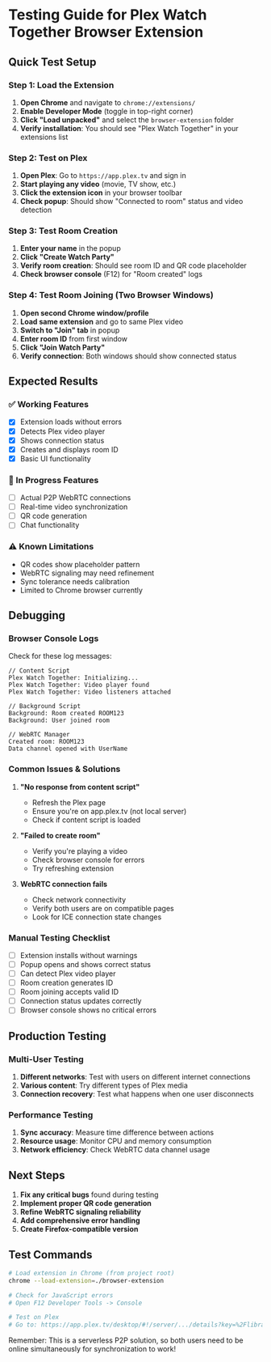 # Testing Guide for Plex Watch Together Browser Extension

## Quick Test Setup

### Step 1: Load the Extension

1. **Open Chrome** and navigate to `chrome://extensions/`
2. **Enable Developer Mode** (toggle in top-right corner)
3. **Click "Load unpacked"** and select the `browser-extension` folder
4. **Verify installation**: You should see "Plex Watch Together" in your extensions list

### Step 2: Test on Plex

1. **Open Plex**: Go to `https://app.plex.tv` and sign in
2. **Start playing any video** (movie, TV show, etc.)
3. **Click the extension icon** in your browser toolbar
4. **Check popup**: Should show "Connected to room" status and video detection

### Step 3: Test Room Creation

1. **Enter your name** in the popup
2. **Click "Create Watch Party"**
3. **Verify room creation**: Should see room ID and QR code placeholder
4. **Check browser console** (F12) for "Room created" logs

### Step 4: Test Room Joining (Two Browser Windows)

1. **Open second Chrome window/profile**
2. **Load same extension** and go to same Plex video
3. **Switch to "Join" tab** in popup
4. **Enter room ID** from first window
5. **Click "Join Watch Party"**
6. **Verify connection**: Both windows should show connected status

## Expected Results

### ✅ Working Features
- [x] Extension loads without errors
- [x] Detects Plex video player
- [x] Shows connection status
- [x] Creates and displays room ID
- [x] Basic UI functionality

### 🔄 In Progress Features
- [ ] Actual P2P WebRTC connections
- [ ] Real-time video synchronization
- [ ] QR code generation
- [ ] Chat functionality

### ⚠️ Known Limitations
- QR codes show placeholder pattern
- WebRTC signaling may need refinement
- Sync tolerance needs calibration
- Limited to Chrome browser currently

## Debugging

### Browser Console Logs

Check for these log messages:

```
// Content Script
Plex Watch Together: Initializing...
Plex Watch Together: Video player found
Plex Watch Together: Video listeners attached

// Background Script
Background: Room created ROOM123
Background: User joined room

// WebRTC Manager
Created room: ROOM123
Data channel opened with UserName
```

### Common Issues & Solutions

1. **"No response from content script"**
   - Refresh the Plex page
   - Ensure you're on app.plex.tv (not local server)
   - Check if content script is loaded

2. **"Failed to create room"**
   - Verify you're playing a video
   - Check browser console for errors
   - Try refreshing extension

3. **WebRTC connection fails**
   - Check network connectivity
   - Verify both users are on compatible pages
   - Look for ICE connection state changes

### Manual Testing Checklist

- [ ] Extension installs without warnings
- [ ] Popup opens and shows correct status
- [ ] Can detect Plex video player
- [ ] Room creation generates ID
- [ ] Room joining accepts valid ID
- [ ] Connection status updates correctly
- [ ] Browser console shows no critical errors

## Production Testing

### Multi-User Testing

1. **Different networks**: Test with users on different internet connections
2. **Various content**: Try different types of Plex media
3. **Connection recovery**: Test what happens when one user disconnects

### Performance Testing

1. **Sync accuracy**: Measure time difference between actions
2. **Resource usage**: Monitor CPU and memory consumption
3. **Network efficiency**: Check WebRTC data channel usage

## Next Steps

1. **Fix any critical bugs** found during testing
2. **Implement proper QR code generation**
3. **Refine WebRTC signaling reliability**
4. **Add comprehensive error handling**
5. **Create Firefox-compatible version**

## Test Commands

```bash
# Load extension in Chrome (from project root)
chrome --load-extension=./browser-extension

# Check for JavaScript errors
# Open F12 Developer Tools -> Console

# Test on Plex
# Go to: https://app.plex.tv/desktop/#!/server/.../details?key=%2Flibrary%2Fmetadata%2F...
```

Remember: This is a serverless P2P solution, so both users need to be online simultaneously for synchronization to work!
